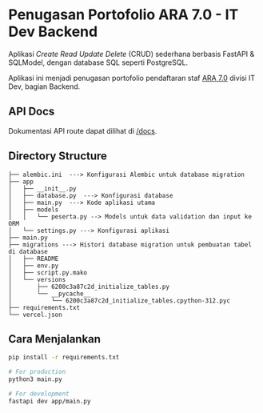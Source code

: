 # Penugasan Portofolio ARA 7.0 - IT Dev Backend

Aplikasi _Create Read Update Delete_ (CRUD) sederhana berbasis FastAPI & SQLModel, dengan database SQL seperti PostgreSQL.

Aplikasi ini menjadi penugasan portofolio pendaftaran staf [ARA 7.0](https://instagram.com/ara_its) divisi IT Dev, bagian Backend.

## API Docs

Dokumentasi API route dapat dilihat di [/docs](https://penugasan-porto-ara70.mdinata.my.id/docs).

## Directory Structure

```
├── alembic.ini  ---> Konfigurasi Alembic untuk database migration
├── app
│   ├── __init__.py
│   ├── database.py  ---> Konfigurasi database
│   ├── main.py  ---> Kode aplikasi utama
│   ├── models
│   │   └── peserta.py --> Models untuk data validation dan input ke ORM
│   └── settings.py ---> Konfigurasi aplikasi
├── main.py
├── migrations ---> Histori database migration untuk pembuatan tabel di database
│   ├── README
│   ├── env.py
│   ├── script.py.mako
│   └── versions
│       ├── 6200c3a87c2d_initialize_tables.py
│       └── __pycache__
│           └── 6200c3a87c2d_initialize_tables.cpython-312.pyc
├── requirements.txt
└── vercel.json
```

## Cara Menjalankan

```bash
pip install -r requirements.txt

# For production
python3 main.py

# For development
fastapi dev app/main.py
```

